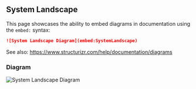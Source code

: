 ## System Landscape

This page showcases the ability to embed diagrams in documentation using the `embed:` syntax:

```markdown
![System Landscape Diagram](embed:SystemLandscape)
```

See also: <https://www.structurizr.com/help/documentation/diagrams>

### Diagram

![System Landscape Diagram](embed:SystemLandscape)
